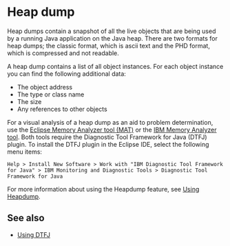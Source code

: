 <!--
* Copyright (c) 2017, 2020 IBM Corp. and others
*
* This program and the accompanying materials are made
* available under the terms of the Eclipse Public License 2.0
* which accompanies this distribution and is available at
* https://www.eclipse.org/legal/epl-2.0/ or the Apache
* License, Version 2.0 which accompanies this distribution and
* is available at https://www.apache.org/licenses/LICENSE-2.0.
*
* This Source Code may also be made available under the
* following Secondary Licenses when the conditions for such
* availability set forth in the Eclipse Public License, v. 2.0
* are satisfied: GNU General Public License, version 2 with
* the GNU Classpath Exception [1] and GNU General Public
* License, version 2 with the OpenJDK Assembly Exception [2].
*
* [1] https://www.gnu.org/software/classpath/license.html
* [2] http://openjdk.java.net/legal/assembly-exception.html
*
* SPDX-License-Identifier: EPL-2.0 OR Apache-2.0 OR GPL-2.0 WITH
* Classpath-exception-2.0 OR LicenseRef-GPL-2.0 WITH Assembly-exception
-->

# Heap dump

Heap dumps contain a snapshot of all the live objects that are being used by a running Java application on the Java heap. There are two formats for heap dumps; the classic format, which is ascii text and the PHD format, which is compressed and not readable.

A heap dump contains a list of all object instances. For each object instance you can find the following additional data:

- The object address
- The type or class name
- The size
- Any references to other objects

For a visual analysis of a heap dump as an aid to problem determination, use the [Eclipse Memory Analyzer tool (MAT)](https://www.eclipse.org/mat/) or the [IBM Memory Analyzer tool](https://www.ibm.com/support/knowledgecenter/en/SSYKE2_8.0.0/com.ibm.java.80.doc/diag/tools/tool_memoryanalyzer.html). Both tools require the Diagnostic Tool Framework for Java (DTFJ) plugin. To install the DTFJ plugin in the Eclipse IDE, select the following menu items:

```
Help > Install New Software > Work with "IBM Diagnostic Tool Framework for Java" > IBM Monitoring and Diagnostic Tools > Diagnostic Tool Framework for Java   
```

For more information about using the Heapdump feature, see [Using Heapdump](https://www.ibm.com/support/knowledgecenter/SSYKE2_8.0.0/com.ibm.java.vm.80.doc/docs/heapdump.html).

## See also

- [Using DTFJ](https://www.ibm.com/support/knowledgecenter/SSYKE2_8.0.0/com.ibm.java.vm.80.doc/docs/dtfj.html)

<!-- ==== END OF TOPIC ==== dump_heapdump.md ==== -->
